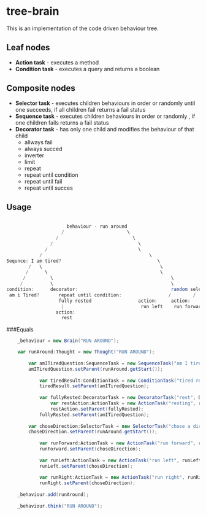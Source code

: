 # tree-brain

This is an implementation of the code driven behaviour tree.

## Leaf nodes
* **Action task** - executes a method
* **Condition task** - executes a query and returns a boolean

## Composite nodes
* **Selector task** - executes children behaviours in order or randomly until one succeeds, if all children fail returns a fail status
* **Sequence task** - executes children behaviours in order or randomly , if one children fails returns a fail status
* **Decorator task** - has only one child and modifies the behaviour of that child
	* allways fail
	* always succed
	* inverter
	* limit
	* repeat
	* repeat until condition
	* repeat until fail
	* repeat until succes

## Usage
``` actionscript

					  behaviour - run around                        
                    /						\    
                  /      					  \
			    /							    \
        	  /									\
			/        								\
Sequnce: I am tired?								   \
        /   \										    \  
	   /      \										    \
      /         \										    \
	 /			\											\
condition:		decorator:									random selector:
 am i Tired?	   repeat until condition: 			       /        /         \
 				   fully rested					action:  	action:    	 action:          
                  	|							 run left	 run forward	  run right
                  action:
                  	rest

``` 
###Equals
``` actionscript
    _behaviour = new Brain("RUN AROUND");

    var runAround:Thought = new Thought("RUN AROUND");			
    
        var amITiredQuestion:SequenceTask = new SequenceTask("am I tired?");
        amITiredQuestion.setParent(runAround.getStart());
        
            var tiredResult:ConditionTask = new ConditionTask("tired result", amITired);
            tiredResult.setParent(amITiredQuestion);
            
            var fullyRested:DecoratorTask = new DecoratorTask("rest", DecoratorType.REPEAT_UNTIL_CONDITION, amIFullyRested);		
                var restAction:ActionTask = new ActionTask("resting", rest);
                restAction.setParent(fullyRested);
            fullyRested.setParent(amITiredQuestion);
            
        var choseDirection:SelectorTask = new SelectorTask("chose a direction", NeuronSelectionType.RANDOM);		
        choseDirection.setParent(runAround.getStart());			
        
            var runForward:ActionTask = new ActionTask("run forward", runForward, 1);
            runForward.setParent(choseDirection);
            
            var runLeft:ActionTask = new ActionTask("run left", runLeft, 1);
            runLeft.setParent(choseDirection);
            
            var runRight:ActionTask = new ActionTask("run right", runRight, 1);
            runRight.setParent(choseDirection);
            
    _behaviour.add(runAround);	
    
    _behaviour.think("RUN AROUND");
```


